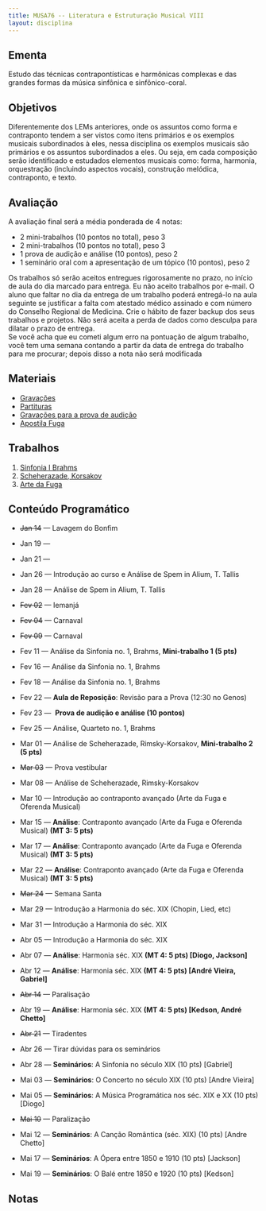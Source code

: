 ```yaml
---
title: MUSA76 -- Literatura e Estruturação Musical VIII
layout: disciplina
---
```


## Ementa

Estudo das técnicas contrapontísticas e harmônicas complexas e das grandes formas da música sinfônica e sinfônico-coral.

## Objetivos

Diferentemente dos LEMs anteriores, onde os assuntos como forma e contraponto tendem a ser vistos como itens primários e os exemplos musicais subordinados à eles, nessa disciplina os exemplos musicais são primários e os assuntos subordinados a eles. Ou seja, em cada composição serão identificado e estudados elementos musicais como: forma, harmonia, orquestração (incluindo aspectos vocais), construção melódica, contraponto, e texto.

## Avaliação

A avaliação final será a média ponderada de 4 notas:

  * 2 mini-trabalhos (10 pontos no total), peso 3
  * 2 mini-trabalhos (10 pontos no total), peso 3
  * 1 prova de audição e análise (10 pontos), peso 2
  * 1 seminário oral com a apresentação de um tópico (10 pontos), peso 2

<div>
  <p>
    Os trabalhos só serão aceitos entregues rigorosamente no prazo, no início de aula do dia marcado para entrega. Eu não aceito trabalhos por e-mail. O aluno que faltar no dia da entrega de um trabalho poderá entregá-lo na aula seguinte se justificar a falta com atestado médico assinado e com número do Conselho Regional de Medicina. Crie o hábito de fazer backup dos seus trabalhos e projetos. Não será aceita a perda de dados como desculpa para dilatar o prazo de entrega.<br /> Se você acha que eu cometi algum erro na pontuação de algum trabalho, você tem uma semana contando a partir da data de entrega do trabalho para me procurar; depois disso a nota não será modificada
  </p>
</div>

## Materiais

  * [Gravações](http://genosmus.com/aulas/LEM%208%20Audio.zip)
  * [Partituras](http://genosmus.com/aulas/LEM%208%20Partituras.zip)
  * [Gravações para a prova de audição](http://genosmus.com/aulas/Prova%20de%20Audicao.zip)
  * [Apostila Fuga](http://genosmus.com/aulas/Fuga.pdf)

## Trabalhos

  1. <a title="Sinfonia 1 Brahms" href="http://genosmus.com/ensino/musa76-literatura-e-estruturacao-musical-viii/sinfonia-1-brahms/" target="_blank">Sinfonia I Brahms</a>
  2. [Scheherazade, Korsakov](http://genosmus.com/ensino/musa76-literatura-e-estruturacao-musical-viii/trabalho-scheherazade/ "Trabalho 2: Scheherazade")
  3. [Arte da Fuga](http://genosmus.com/ensino/musa76-literatura-e-estruturacao-musical-viii/arte-da-fuga/)

## Conteúdo Programático

  * <span style="text-decoration: line-through;">Jan 14</span> &#8212; Lavagem do Bonfim

  * Jan 19 &#8212;
  * Jan 21 &#8212;

  * Jan 26 &#8212; Introdução ao curso e Análise de Spem in Alium, T. Tallis
  * Jan 28 &#8212; Análise de Spem in Alium, T. Tallis

  * <del>Fev 02</del> &#8212; Iemanjá
  * <del>Fev 04</del> &#8212; Carnaval

  * <del>Fev 09</del> &#8212; Carnaval
  * Fev 11 &#8212; Análise da Sinfonia no. 1, Brahms, **Mini-trabalho 1 (5 pts)**

  * Fev 16 &#8212; Análise da Sinfonia no. 1, Brahms
  * Fev 18 &#8212; Análise da Sinfonia no. 1, Brahms

  * Fev 22 &#8212; **Aula de Reposição**: Revisão para a Prova (12:30 no Genos)
  * Fev 23 &#8212;  **Prova de audição e análise (10 pontos)**
  * Fev 25 &#8212; Análise, Quarteto no. 1, Brahms

  * Mar 01 &#8212; Análise de Scheherazade, Rimsky-Korsakov, **Mini-trabalho 2 (5 pts)**
  * <del>Mar 03</del> &#8212; Prova vestibular

  * Mar 08 &#8212; Análise de Scheherazade, Rimsky-Korsakov
  * Mar 10 &#8212; Introdução ao contraponto avançado (Arte da Fuga e Oferenda Musical)

  * Mar 15 &#8212; **Análise**: Contraponto avançado (Arte da Fuga e Oferenda Musical) **(MT 3: 5 pts)**
  * Mar 17 &#8212; **Análise**: Contraponto avançado (Arte da Fuga e Oferenda Musical) **(MT 3: 5 pts)**

  * Mar 22 &#8212; **Análise**: Contraponto avançado (Arte da Fuga e Oferenda Musical) **(MT 3: 5 pts)**
  * <del>Mar 24</del> &#8212; Semana Santa

  * Mar 29 &#8212; Introdução a Harmonia do séc. XIX (Chopin, Lied, etc)
  * Mar 31 &#8212; Introdução a Harmonia do séc. XIX

  * Abr 05 &#8212; Introdução a Harmonia do séc. XIX
  * Abr 07 &#8212; **Análise**: Harmonia séc. XIX **(MT 4: 5 pts) [Diogo, Jackson]**

  * Abr 12 &#8212; **Análise**: Harmonia séc. XIX **(MT 4: 5 pts) [André Vieira, Gabriel]**
  * <del>Abr 14</del> &#8212; Paralisação

  * Abr 19 &#8212; **Análise**: Harmonia séc. XIX **(MT 4: 5 pts) [Kedson, André Chetto]**
  * <del>Abr 21</del> &#8212; Tiradentes

  * Abr 26 &#8212; Tirar dúvidas para os seminários
  * Abr 28 &#8212; **Seminários**: A Sinfonia no século XIX (10 pts) [Gabriel]

  * Mai 03 &#8212; **Seminários**: O Concerto no século XIX (10 pts) [Andre Vieira]
  * Mai 05 &#8212; **Seminários**: A Música Programática nos séc. XIX e XX (10 pts) [Diogo]

  * <del>Mai 10</del> &#8212; Paralização
  * Mai 12 &#8212; **Seminários**: A Canção Romântica (séc. XIX) (10 pts) [Andre Chetto]

  * Mai 17 &#8212; **Seminários**: A Ópera entre 1850 e 1910 (10 pts) [Jackson]
  * Mai 19 &#8212; **Seminários**: O Balé entre 1850 e 1920 (10 pts) [Kedson]

## Notas